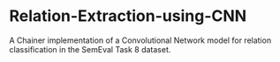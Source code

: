 # Relation-Extraction-using-CNN
A Chainer implementation of a Convolutional Network model for relation classification in the SemEval Task 8 dataset.

